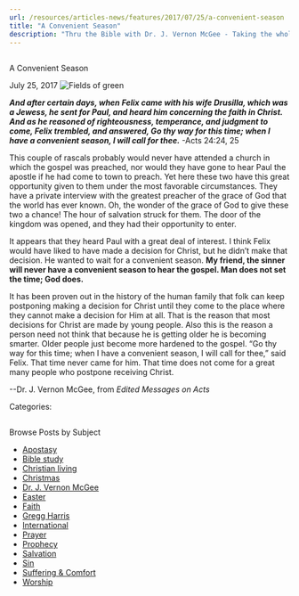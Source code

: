 ```yaml
---
url: /resources/articles-news/features/2017/07/25/a-convenient-season
title: "A Convenient Season"
description: "Thru the Bible with Dr. J. Vernon McGee - Taking the whole Word to the whole world"
---
```







## 
 A Convenient Season


July 25, 2017
![Fields of green](https://ttb.org/images/default-source/Features-and-News/fields-of-green.jpg?sfvrsn=94081d16_0 "Fields of green")




***And after certain days, when Felix came with his wife Drusilla, which was a Jewess, he sent for Paul, and heard him concerning the faith in Christ. And as he reasoned of righteousness, temperance, and judgment to come, Felix trembled, and answered, Go thy way for this time; when I have a convenient season, I will call for thee.*** -Acts 24:24, 25


This couple of rascals probably would never have attended a church in which the gospel was preached, nor would they have gone to hear Paul the apostle if he had come to town to preach. Yet here these two have this great opportunity given to them under the most favorable circumstances. They have a private interview with the greatest preacher of the grace of God that the world has ever known. Oh, the wonder of the grace of God to give these two a chance! The hour of salvation struck for them. The door of the kingdom was opened, and they had their opportunity to enter. 


It appears that they heard Paul with a great deal of interest. I think Felix would have liked to have made a decision for Christ, but he didn’t make that decision. He wanted to wait for a convenient season. **My friend, the sinner will never have a convenient season to hear the gospel. Man does not set the time; God does.**


It has been proven out in the history of the human family that folk can keep postponing making a decision for Christ until they come to the place where they cannot make a decision for Him at all. That is the reason that most decisions for Christ are made by young people. Also this is the reason a person need not think that because he is getting older he is becoming smarter. Older people just become more hardened to the gospel. “Go thy way for this time; when I have a convenient season, I will call for thee,” said Felix. That time never came for him. That time does not come for a great many people who postpone receiving Christ.


--Dr. J. Vernon McGee, from *Edited Messages on Acts*



Categories: 









## 
 Browse Posts by Subject


* [Apostasy](/resources/articles-news/-in-tags/tags/Apostasy)
* [Bible study](/resources/articles-news/-in-tags/tags/Bible-study)
* [Christian living](/resources/articles-news/-in-tags/tags/Christian-living)
* [Christmas](/resources/articles-news/-in-tags/tags/Christmas)
* [Dr. J. Vernon McGee](/resources/articles-news/-in-tags/tags/Dr-J-Vernon-McGee)
* [Easter](/resources/articles-news/-in-tags/tags/easter)
* [Faith](/resources/articles-news/-in-tags/tags/Faith)
* [Gregg Harris](/resources/articles-news/-in-tags/tags/Gregg-Harris)
* [International](/resources/articles-news/-in-tags/tags/International)
* [Prayer](/resources/articles-news/-in-tags/tags/prayer)
* [Prophecy](/resources/articles-news/-in-tags/tags/Prophecy)
* [Salvation](/resources/articles-news/-in-tags/tags/Salvation)
* [Sin](/resources/articles-news/-in-tags/tags/sin)
* [Suffering & Comfort](/resources/articles-news/-in-tags/tags/Suffering-Comfort)
* [Worship](/resources/articles-news/-in-tags/tags/worship)






